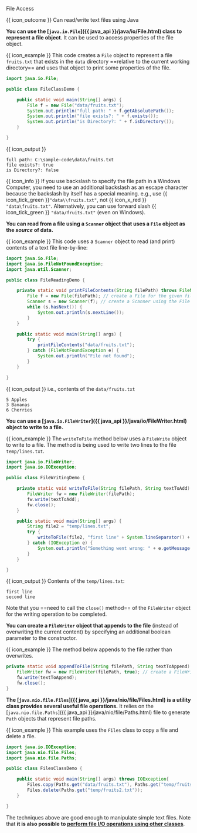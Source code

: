 <span id="title">File Access</span>

<span id="prereqs"></span>

<span id="outcomes">{{ icon_outcome }} Can read/write text files using Java</span>

<div id="body">

**You can use the [`java.io.File`]({{ java_api }}/java/io/File.html) class to represent a file object**. It can be used to access properties of the file object.

<box>

{{ icon_example }} This code creates a `File` object to represent a file `fruits.txt` that exists in the `data` directory ==relative to the current working directory== and uses that object to print some properties of the file.

```java
import java.io.File;

public class FileClassDemo {

    public static void main(String[] args) {
        File f = new File("data/fruits.txt");
        System.out.println("full path: " + f.getAbsolutePath());
        System.out.println("file exists?: " + f.exists());
        System.out.println("is Directory?: " + f.isDirectory());
    }

}
```
{{ icon_output }}
```
full path: C:\sample-code\data\fruits.txt
file exists?: true
is Directory?: false
```
</box>

{{ icon_info }} If you use backslash to specify the file path in a Windows Computer, you need to use an additional backslash as an escape character because the backslash by itself has a special meaning. e.g., use {{ icon_tick_green }}`"data\\fruits.txt"`, not {{ icon_x_red }} `"data\fruits.txt"`. Alternatively, you can use forward slash {{ icon_tick_green }} `"data/fruits.txt"` (even on Windows).

**You can read from a file using a `Scanner` object that uses a `File` object as the _source_ of data.**

<box>

{{ icon_example }} This code uses a `Scanner` object to read (and print) contents of a text file line-by-line:

```java
import java.io.File;
import java.io.FileNotFoundException;
import java.util.Scanner;

public class FileReadingDemo {

    private static void printFileContents(String filePath) throws FileNotFoundException {
        File f = new File(filePath); // create a File for the given file path
        Scanner s = new Scanner(f); // create a Scanner using the File as the source
        while (s.hasNext()) {
            System.out.println(s.nextLine());
        }
    }

    public static void main(String[] args) {
        try {
            printFileContents("data/fruits.txt");
        } catch (FileNotFoundException e) {
            System.out.println("File not found");
        }
    }

}
```
{{ icon_output }} i.e., contents of the `data/fruits.txt`
```
5 Apples
3 Bananas
6 Cherries
```
</box>

**You can use a [`java.io.FileWriter`]({{ java_api }}/java/io/FileWriter.html) object to write to a file.**

<box>

{{ icon_example }} The `writeToFile` method below uses a `FileWrite` object to write to a file. The method is being used to write two lines to the file `temp/lines.txt`.

```java
import java.io.FileWriter;
import java.io.IOException;

public class FileWritingDemo {

    private static void writeToFile(String filePath, String textToAdd) throws IOException {
        FileWriter fw = new FileWriter(filePath);
        fw.write(textToAdd);
        fw.close();
    }

    public static void main(String[] args) {
        String file2 = "temp/lines.txt";
        try {
            writeToFile(file2, "first line" + System.lineSeparator() + "second line");
        } catch (IOException e) {
            System.out.println("Something went wrong: " + e.getMessage());
        }
    }

}
```
{{ icon_output }} Contents of the `temp/lines.txt`:
```
first line
second line
```
</box>

Note that you ==need to call the `close()` method== of the `FileWriter` object for the writing operation to be completed.

**You can create a `FileWriter` object that appends to the file** (instead of overwriting the current content) by specifying an additional boolean parameter to the constructor.

<box>

{{ icon_example }} The method below appends to the file rather than overwrites.

```java
private static void appendToFile(String filePath, String textToAppend) throws IOException {
    FileWriter fw = new FileWriter(filePath, true); // create a FileWriter in append mode
    fw.write(textToAppend);
    fw.close();
}
```

</box>

**The [`java.nio.file.Files`]({{ java_api }}/java/nio/file/Files.html) is a utility class provides several useful file operations.** It relies on the [`java.nio.file.Paths`]({{ java_api }}/java/nio/file/Paths.html) file to generate `Path` objects that represent file paths.

<box>

{{ icon_example }} This example uses the `Files` class to copy a file and delete a file.

```java
import java.io.IOException;
import java.nio.file.Files;
import java.nio.file.Paths;

public class FilesClassDemo {

    public static void main(String[] args) throws IOException{
        Files.copy(Paths.get("data/fruits.txt"), Paths.get("temp/fruits2.txt"));
        Files.delete(Paths.get("temp/fruits2.txt"));
    }

}
```
</box>

The techniques above are good enough to manipulate simple text files. Note that **it is also possible to [perform file I/O operations using other classes](https://www.tutorialspoint.com/java/java_files_io.htm)**.

</div>

<div id="extras">
  <include src="exercisesPanel.md" boilerplate />
</div>

